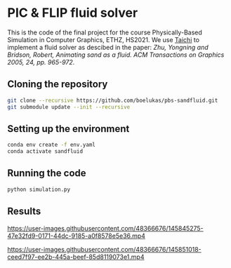 # PIC & FLIP fluid solver
This is the code of the final project for the course Physically-Based Simulation in Computer Graphics, ETHZ, HS2021.
We use [Taichi](https://github.com/taichi-dev/taichi) to implement a fluid solver as descibed in the paper: *Zhu, Yongning and Bridson, Robert, Animating sand as a fluid. ACM
Transactions on Graphics 2005, 24, pp. 965-972*.

## Cloning the repository

```bash
git clone --recursive https://github.com/boelukas/pbs-sandfluid.git
git submodule update --init --recursive
```

## Setting up the environment

```bash
conda env create -f env.yaml
conda activate sandfluid
```

## Running the code

```bash
python simulation.py
```


## Results

https://user-images.githubusercontent.com/48366676/145845275-47e32fd9-0171-44dc-9185-a0f8578e5e36.mp4


https://user-images.githubusercontent.com/48366676/145851018-ceed7f97-ee2b-445a-beef-85d8119073e1.mp4

